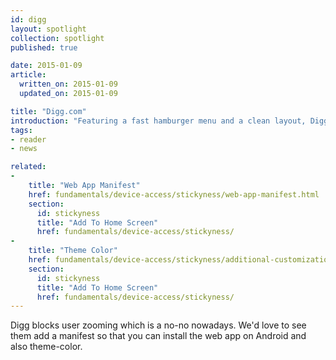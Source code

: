 ```yaml
---
id: digg
layout: spotlight
collection: spotlight
published: true

date: 2015-01-09
article:
  written_on: 2015-01-09
  updated_on: 2015-01-09

title: "Digg.com"
introduction: "Featuring a fast hamburger menu and a clean layout, Digg works amazingly well on mobile."
tags: 
- reader
- news

related:
-
    title: "Web App Manifest"
    href: fundamentals/device-access/stickyness/web-app-manifest.html
    section:
      id: stickyness
      title: "Add To Home Screen"
      href: fundamentals/device-access/stickyness/
-
    title: "Theme Color"
    href: fundamentals/device-access/stickyness/additional-customizations.html
    section:
      id: stickyness
      title: "Add To Home Screen"
      href: fundamentals/device-access/stickyness/
---
```


<p>Digg blocks user zooming which is a no-no nowadays. We'd love to see them add a manifest so that you can install the web app on Android and also theme-color.</p>
